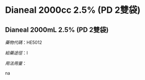 # Dianeal 2000cc 2.5% (PD 2雙袋)

## Dianeal 2000mL 2.5% (PD 2雙袋)

*藥物代碼*：HE5012

*給藥途徑*：I

*用法用量*：

na

